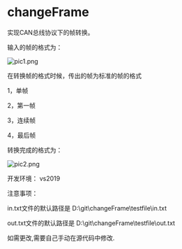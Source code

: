 # changeFrame

实现CAN总线协议下的帧转换。

输入的帧的格式为：

![pic1.png](https://github.com/terrycch/changeFrame/raw/master/Assets/Image/pic1.png)

在转换帧的格式时候，传出的帧为标准的帧的格式

1，单帧

2，第一帧

3，连续帧

4，最后帧

转换完成的格式为：

![pic2.png](https://github.com/terrycch/changeFrame/raw/master/Assets/Image/pic2.png)

开发环境： vs2019



注意事项：

in.txt文件的默认路径是 D:\\git\\changeFrame\\testfile\\in.txt

out.txt文件的默认路径是 D:\\git\\changeFrame\\testfile\\out.txt

如需更改,需要自己手动在源代码中修改.